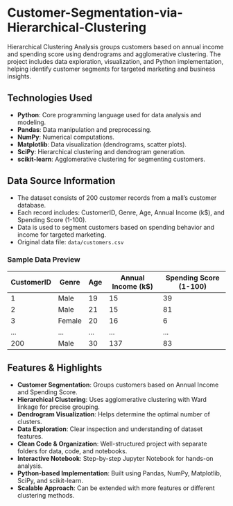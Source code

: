# Customer-Segmentation-via-Hierarchical-Clustering
Hierarchical Clustering Analysis groups customers based on annual income and spending score using dendrograms and agglomerative clustering. The project includes data exploration, visualization, and Python implementation, helping identify customer segments for targeted marketing and business insights.

## Technologies Used

- **Python**: Core programming language used for data analysis and modeling.
- **Pandas**: Data manipulation and preprocessing.
- **NumPy**: Numerical computations.
- **Matplotlib**: Data visualization (dendrograms, scatter plots).
- **SciPy**: Hierarchical clustering and dendrogram generation.
- **scikit-learn**: Agglomerative clustering for segmenting customers.

## Data Source Information

- The dataset consists of 200 customer records from a mall’s customer database.
- Each record includes: CustomerID, Genre, Age, Annual Income (k$), and Spending Score (1-100).
- Data is used to segment customers based on spending behavior and income for targeted marketing.
- Original data file: `data/customers.csv`

### Sample Data Preview

| CustomerID | Genre  | Age | Annual Income (k$) | Spending Score (1-100) |
|------------|--------|-----|--------------------|------------------------|
| 1          | Male   | 19  | 15                 | 39                     |
| 2          | Male   | 21  | 15                 | 81                     |
| 3          | Female | 20  | 16                 | 6                      |
| ...        | ...    | ... | ...                | ...                    |
| 200        | Male   | 30  | 137                | 83                     |

## Features & Highlights

- **Customer Segmentation**: Groups customers based on Annual Income and Spending Score.
- **Hierarchical Clustering**: Uses agglomerative clustering with Ward linkage for precise grouping.
- **Dendrogram Visualization**: Helps determine the optimal number of clusters.
- **Data Exploration**: Clear inspection and understanding of dataset features.
- **Clean Code & Organization**: Well-structured project with separate folders for data, code, and notebooks.
- **Interactive Notebook**: Step-by-step Jupyter Notebook for hands-on analysis.
- **Python-based Implementation**: Built using Pandas, NumPy, Matplotlib, SciPy, and scikit-learn.
- **Scalable Approach**: Can be extended with more features or different clustering methods.
